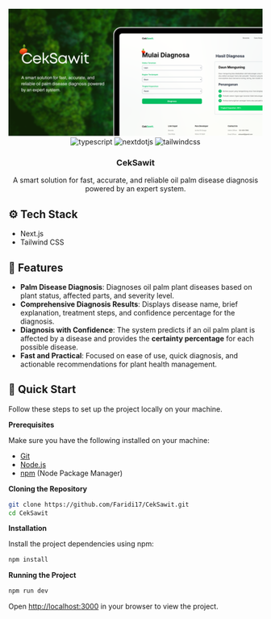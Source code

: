 <div align="center">
  <br />
    <a href="https://youtu.be/cuzw4vL1z5E?feature=shared" target="_blank">
      <img src="/img/preview.png" alt="Project Banner">
    </a>
  <br />

  <div>
    <img src="https://img.shields.io/badge/-Typescript-black?style=for-the-badge&logoColor=white&logo=typescript&color=3178C6" alt="typescript" />
    <img src="https://img.shields.io/badge/-Next_JS-black?style=for-the-badge&logoColor=white&logo=nextdotjs&color=000000" alt="nextdotjs" />
    <img src="https://img.shields.io/badge/-Tailwind_CSS-black?style=for-the-badge&logoColor=white&logo=tailwindcss&color=06B6D4" alt="tailwindcss" />
  </div>

  <h3 align="center">CekSawit</h3>

   <div align="center">
     A smart solution for fast, accurate, and reliable oil palm disease diagnosis powered by an expert system.
    </div>
</div>



## <a name="tech-stack">⚙️ Tech Stack</a>

- Next.js
- Tailwind CSS

## <a name="features">🔋 Features</a>

- **Palm Disease Diagnosis**: Diagnoses oil palm plant diseases based on plant status, affected parts, and severity level.  
- **Comprehensive Diagnosis Results**: Displays disease name, brief explanation, treatment steps, and confidence percentage for the diagnosis.  
- **Diagnosis with Confidence**: The system predicts if an oil palm plant is affected by a disease and provides the **certainty percentage** for each possible disease.  
- **Fast and Practical**: Focused on ease of use, quick diagnosis, and actionable recommendations for plant health management.

## <a name="quick-start">🤸 Quick Start</a>

Follow these steps to set up the project locally on your machine.

**Prerequisites**

Make sure you have the following installed on your machine:

- [Git](https://git-scm.com/)
- [Node.js](https://nodejs.org/en)
- [npm](https://www.npmjs.com/) (Node Package Manager)

**Cloning the Repository**

```bash
git clone https://github.com/Faridi17/CekSawit.git
cd CekSawit
```

**Installation**

Install the project dependencies using npm:

```bash
npm install
```

**Running the Project**

```bash
npm run dev
```

Open [http://localhost:3000](http://localhost:3000) in your browser to view the project.
